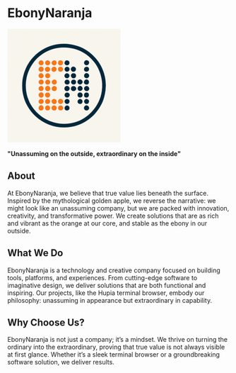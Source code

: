 # **EbonyNaranja**


![EbonyNaranja Logo](../assets/ebonynaranja_logo_mini.png)


**"Unassuming on the outside, extraordinary on the inside"**

## **About**
At EbonyNaranja, we believe that true value lies beneath the surface. Inspired by the mythological golden apple, we reverse the narrative: we might look like an unassuming company, but we are packed with innovation, creativity, and transformative power. We create solutions that are as rich and vibrant as the orange at our core, and stable as the ebony in our outside.

## **What We Do**
EbonyNaranja is a technology and creative company focused on building tools, platforms, and experiences. From cutting-edge software to imaginative design, we deliver solutions that are both functional and inspiring. Our projects, like the Hupia terminal browser, embody our philosophy: unassuming in appearance but extraordinary in capability.

## **Why Choose Us?**
EbonyNaranja is not just a company; it’s a mindset. We thrive on turning the ordinary into the extraordinary, proving that true value is not always visible at first glance. Whether it’s a sleek terminal browser or a groundbreaking software solution, we deliver results.

